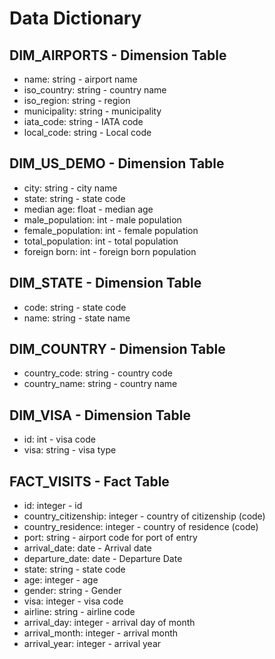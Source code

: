 
# Data Dictionary

## DIM_AIRPORTS - Dimension Table
 * name: string - airport name
 * iso_country: string - country name
 * iso_region: string - region 
 * municipality: string - municipality
 * iata_code: string - IATA code
 * local_code: string - Local code
 
## DIM_US_DEMO - Dimension Table
 * city: string - city name
 * state: string - state code
 * median age: float - median age
 * male_population: int - male population
 * female_population: int - female population
 * total_population: int - total population
 * foreign born: int - foreign born population
 
## DIM_STATE - Dimension Table
 * code: string - state code
 * name: string - state name
 
## DIM_COUNTRY - Dimension Table
 * country_code: string - country code
 * country_name: string - country name
 
## DIM_VISA - Dimension Table
 * id: int - visa code
 * visa: string - visa type
 
## FACT_VISITS - Fact Table
 * id: integer -  id
 * country_citizenship: integer - country of citizenship (code)
 * country_residence: integer - country of residence (code)
 * port: string - airport code for port of entry
 * arrival_date: date - Arrival date
 * departure_date: date - Departure Date
 * state: string - state code
 * age: integer - age
 * gender: string - Gender
 * visa: integer - visa code
 * airline: string - airline code
 * arrival_day: integer - arrival day of month
 * arrival_month: integer - arrival month
 * arrival_year: integer - arrival year
